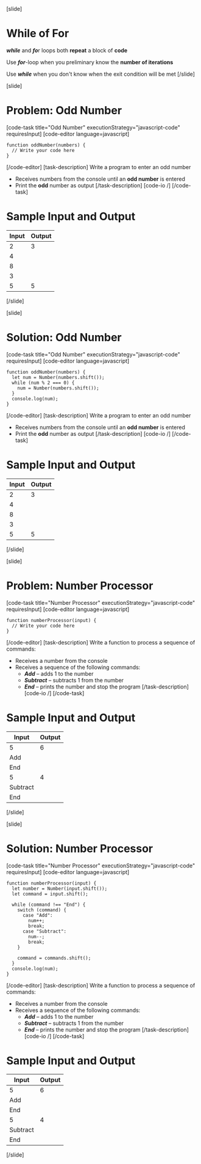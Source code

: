 [slide]
# While of For
***while*** and ***fo***r loops both **repeat** a block of **code**

Use ***for***-loop when you preliminary know the **number of iterations**

Use ***while*** when you don't know when the exit condition will be met
[/slide]

[slide]
# Problem: Odd Number
[code-task title="Odd Number" executionStrategy="javascript-code" requiresInput]
[code-editor language=javascript]
```
function oddNumber(numbers) {
  // Write your code here
}
```
[/code-editor]
[task-description]
Write a program to enter an odd number

* Receives numbers from the console until an **odd number** is entered
* Print the **odd** number as output
[/task-description]
[code-io /]
[/code-task]
# Sample Input and Output
|Input|Output|
|-----|------|
|2|3|
|4||
|8||
|3||
|5|5|
[/slide]

[slide]
# Solution: Odd Number
[code-task title="Odd Number" executionStrategy="javascript-code" requiresInput]
[code-editor language=javascript]
```
function oddNumber(numbers) {
  let num = Number(numbers.shift());
  while (num % 2 === 0) {
    num = Number(numbers.shift());
  }
  console.log(num);
}
```
[/code-editor]
[task-description]
Write a program to enter an odd number

* Receives numbers from the console until an **odd number** is entered
* Print the **odd** number as output
[/task-description]
[code-io /]
[/code-task]
# Sample Input and Output
|Input|Output|
|-----|------|
|2|3|
|4||
|8||
|3||
|5|5|
[/slide]

[slide]
# Problem: Number Processor
[code-task title="Number Processor" executionStrategy="javascript-code" requiresInput]
[code-editor language=javascript]
```
function numberProcessor(input) {
  // Write your code here
}
```
[/code-editor]
[task-description]
Write a function to process a sequence of commands:

* Receives a number from the console
* Receives a sequence of the following commands:
    * ***Add*** – adds 1 to the number
    * ***Subtract*** – subtracts 1 from the number
    * ***End*** – prints the number and stop the program
[/task-description]
[code-io /]
[/code-task]
# Sample Input and Output
|Input|Output|
|-----|------|
|5|6|
|Add||
|End||
|5|4|
|Subtract||
|End||
[/slide]

[slide]
# Solution: Number Processor
[code-task title="Number Processor" executionStrategy="javascript-code" requiresInput]
[code-editor language=javascript]
```
function numberProcessor(input) {
  let number = Number(input.shift());
  let command = input.shift();
  
  while (command !== "End") {
    switch (command) {
      case "Add": 
        num++; 
        break;
      case "Subtract": 
        num--; 
        break;
    }

    command = commands.shift();
  }
  console.log(num);
}
```
[/code-editor]
[task-description]
Write a function to process a sequence of commands:

* Receives a number from the console
* Receives a sequence of the following commands:
    * ***Add*** – adds 1 to the number
    * ***Subtract*** – subtracts 1 from the number
    * ***End*** – prints the number and stop the program
[/task-description]
[code-io /]
[/code-task]
# Sample Input and Output
|Input|Output|
|-----|------|
|5|6|
|Add||
|End||
|5|4|
|Subtract||
|End||
[/slide]